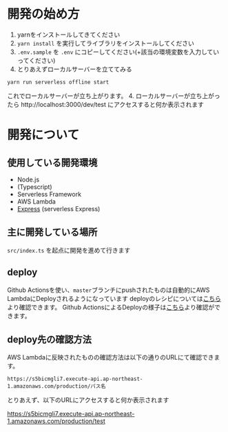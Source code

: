 # 開発の始め方

1. yarnをインストールしてきてください
2. `yarn install` を実行してライブラリをインストールしてください
3. `.env.sample` を `.env` にコピーしてください(+該当の環境変数を入力していってください)
4. とりあえずローカルサーバーを立ててみる

```
yarn run serverless offline start
```

これでローカルサーバーが立ち上がります。
4. ローカルサーバーが立ち上がったら http://localhost:3000/dev/test にアクセスすると何か表示されます

# 開発について

## 使用している開発環境

* Node.js
* (Typescript)
* Serverless Framework
* AWS Lambda
* [Express](https://expressjs.com/ja/) (serverless Express)

## 主に開発している場所

`src/index.ts` を起点に開発を進めて行きます

## deploy

Github Actionsを使い、`master`ブランチにpushされたものは自動的にAWS LambdaにDeployされるようになっています
deployのレシピについては[こちら](/.github/workflows)より確認できます。
Github ActionsによるDeployの様子は[こちら](https://github.com/TakuKobayashi/TwilioHackathon2022/actions)より確認ができます。

## deploy先の確認方法
AWS Lambdaに反映されたものの確認方法は以下の通りのURLにて確認できます。

`https://s5bicmgli7.execute-api.ap-northeast-1.amazonaws.com/production/パス名`

とりあえず、以下のURLにアクセスすると何か表示されます

https://s5bicmgli7.execute-api.ap-northeast-1.amazonaws.com/production/test